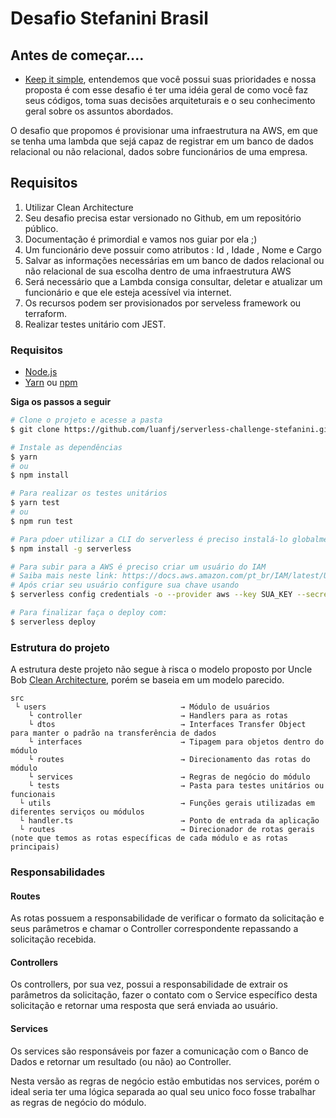 # Desafio Stefanini Brasil

## Antes de começar....

- [Keep it simple](https://pt.wikipedia.org/wiki/Princ%C3%ADpio_KISS), entendemos que você possui suas prioridades e nossa proposta é com esse desafio é ter uma idéia geral de como você faz seus códigos, toma suas decisões arquiteturais e o seu conhecimento geral sobre os assuntos abordados.

O desafio que propomos é provisionar uma infraestrutura na AWS, em que se tenha uma lambda que sejá capaz de registrar em um banco de dados relacional ou não relacional, dados sobre funcionários de uma empresa.

## Requisitos
 1. Utilizar Clean Architecture
 2. Seu desafio precisa estar versionado no Github, em um repositório público.
 3. Documentação é primordial e vamos nos guiar por ela ;)
 4. Um funcionário deve possuir como atributos : Id , Idade , Nome e Cargo<br/>
 5. Salvar as informações necessárias em um banco de dados relacional ou não relacional de sua escolha dentro de uma infraestrutura AWS<br/>
 6. Será necessário que a Lambda consiga consultar, deletar e atualizar um funcionário e que ele esteja acessível via internet.<br/>
 7. Os recursos podem ser provisionados por serveless framework ou terraform.
 8. Realizar testes unitário com JEST.

 ### Requisitos

- [Node.js](https://nodejs.org/en/)
- [Yarn](https://classic.yarnpkg.com/) ou [npm](https://www.npmjs.com/)

**Siga os passos a seguir**

```bash
# Clone o projeto e acesse a pasta
$ git clone https://github.com/luanfj/serverless-challenge-stefanini.git && cd serverless-challenge-stefanini

# Instale as dependências
$ yarn
# ou
$ npm install

# Para realizar os testes unitários
$ yarn test
# ou
$ npm run test

# Para pdoer utilizar a CLI do serverless é preciso instalá-lo globalmente
$ npm install -g serverless

# Para subir para a AWS é preciso criar um usuário do IAM
# Saiba mais neste link: https://docs.aws.amazon.com/pt_br/IAM/latest/UserGuide/id_users_create.html#id_users_create_console
# Após criar seu usuário configure sua chave usando
$ serverless config credentials -o --provider aws --key SUA_KEY --secret SUA_SECRET_KEY

# Para finalizar faça o deploy com:
$ serverless deploy
```

### Estrutura do projeto

A estrutura deste projeto não segue à risca o modelo proposto por Uncle Bob [Clean Architecture](https://blog.cleancoder.com/uncle-bob/2012/08/13/the-clean-architecture.html), porém se baseia em um modelo parecido.

```
src
 └ users                              → Módulo de usuários
    └ controller                      → Handlers para as rotas
    └ dtos                            → Interfaces Transfer Object para manter o padrão na transferência de dados
    └ interfaces                      → Tipagem para objetos dentro do módulo
    └ routes                          → Direcionamento das rotas do módulo
    └ services                        → Regras de negócio do módulo
    └ tests                           → Pasta para testes unitários ou funcionais
  └ utils                             → Funções gerais utilizadas em diferentes serviços ou módulos
  └ handler.ts                        → Ponto de entrada da aplicação
  └ routes                            → Direcionador de rotas gerais (note que temos as rotas específicas de cada módulo e as rotas principais)
```

### Responsabilidades

#### Routes

As rotas possuem a responsabilidade de verificar o formato da solicitação e seus parâmetros e chamar o Controller correspondente repassando a solicitação recebida.

#### Controllers

Os controllers, por sua vez, possui a responsabilidade de extrair os parâmetros da solicitação, fazer o contato com o Service específico desta solicitação e retornar uma resposta que será enviada ao usuário.

#### Services

Os services são responsáveis por fazer a comunicação com o Banco de Dados e retornar um resultado (ou não) ao Controller.

Nesta versão as regras de negócio estão embutidas nos services, porém o ideal seria ter uma lógica separada ao qual seu unico foco fosse trabalhar as regras de negócio do módulo.